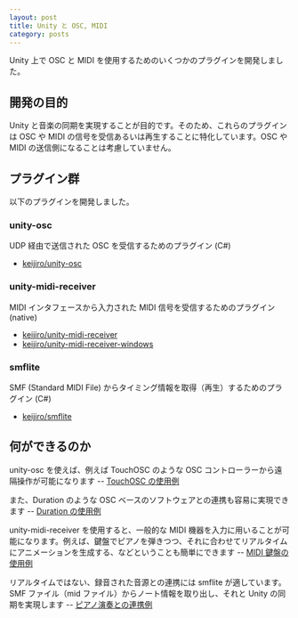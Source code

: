 ```yaml
---
layout: post
title: Unity と OSC, MIDI
category: posts
---
```


Unity 上で OSC と MIDI を使用するためのいくつかのプラグインを開発しました。

## 開発の目的

Unity と音楽の同期を実現することが目的です。そのため、これらのプラグインは OSC や MIDI の信号を受信あるいは再生することに特化しています。OSC や MIDI の送信側になることは考慮していません。

## プラグイン群

以下のプラグインを開発しました。

### unity-osc

UDP 経由で送信された OSC を受信するためのプラグイン (C#)

- [keijiro/unity-osc](https://github.com/keijiro/unity-osc)

### unity-midi-receiver

MIDI インタフェースから入力された MIDI 信号を受信するためのプラグイン (native)

- [keijiro/unity-midi-receiver](https://github.com/keijiro/unity-midi-receiver)
- [keijiro/unity-midi-receiver-windows](https://github.com/keijiro/unity-midi-receiver-windows)

### smflite

SMF (Standard MIDI File) からタイミング情報を取得（再生）するためのプラグイン (C#)

- [keijiro/smflite](https://github.com/keijiro/smflite)

## 何ができるのか

unity-osc を使えば、例えば TouchOSC のような OSC コントローラーから遠隔操作が可能になります -- [TouchOSC の使用例](https://vine.co/v/hbwuvZx2Ybd)

また、Duration のような OSC ベースのソフトウェアとの連携も容易に実現できます -- [Duration の使用例](https://vine.co/v/hhqtAuWXMZz)

unity-midi-receiver を使用すると、一般的な MIDI 機器を入力に用いることが可能になります。例えば、鍵盤でピアノを弾きつつ、それに合わせてリアルタイムにアニメーションを生成する、などということも簡単にできます -- [MIDI 鍵盤の使用例](http://vimeo.com/72337792)

リアルタイムではない、録音された音源との連携には smflite が適しています。SMF ファイル（mid ファイル）からノート情報を取り出し、それと Unity の同期を実現します -- [ピアノ演奏との連携例](http://keijiro.github.io/unity-smf-test/piano.html)
